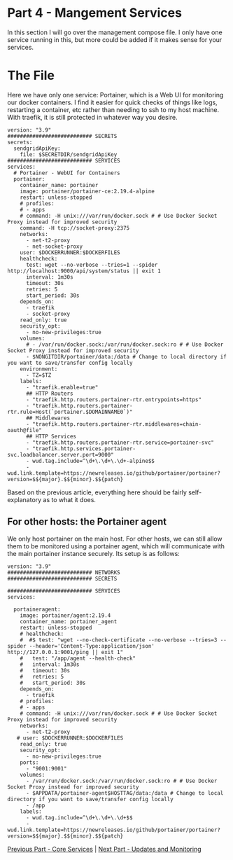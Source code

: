 # Part 4 - Mangement Services


In this section I will go over the management compose file. I only have one service running in this, but more could be added if it makes sense for your services.

# The File
Here we have only one service: Portainer, which is a Web UI for monitoring our docker containers. I find it easier for quick checks of things like logs, restarting a container, etc rather than needing to ssh to my host machine. With traefik, it is still protected in whatever way you desire.

```
version: "3.9"
########################### SECRETS
secrets:
  sendgridApiKey:
    file: $SECRETDIR/sendgridApiKey
########################### SERVICES
services:
  # Portainer - WebUI for Containers
  portainer:
    container_name: portainer
    image: portainer/portainer-ce:2.19.4-alpine
    restart: unless-stopped
    # profiles:
    # - apps
    # command: -H unix:///var/run/docker.sock # # Use Docker Socket Proxy instead for improved security
    command: -H tcp://socket-proxy:2375
    networks:
      - net-t2-proxy
      - net-socket-proxy
    user: $DOCKERRUNNER:$DOCKERFILES
    healthcheck:
      test: wget --no-verbose --tries=1 --spider http://localhost:9000/api/system/status || exit 1
      interval: 1m30s
      timeout: 30s
      retries: 5
      start_period: 30s
    depends_on:
      - traefik
      - socket-proxy
    read_only: true
    security_opt:
      - no-new-privileges:true
    volumes:
      # - /var/run/docker.sock:/var/run/docker.sock:ro # # Use Docker Socket Proxy instead for improved security
      - $NONGITDIR/portainer/data:/data # Change to local directory if you want to save/transfer config locally
    environment:
      - TZ=$TZ
    labels:
      - "traefik.enable=true"
      ## HTTP Routers
      - "traefik.http.routers.portainer-rtr.entrypoints=https"
      - "traefik.http.routers.portainer-rtr.rule=Host(`portainer.$DOMAINNAME0`)"
      ## Middlewares
      - "traefik.http.routers.portainer-rtr.middlewares=chain-oauth@file"
      ## HTTP Services
      - "traefik.http.routers.portainer-rtr.service=portainer-svc"
      - "traefik.http.services.portainer-svc.loadbalancer.server.port=9000"
      - wud.tag.include=^\d+\.\d+\.\d+-alpine$$
      - wud.link.template=https://newreleases.io/github/portainer/portainer?version=$${major}.$${minor}.$${patch}
```
Based on the previous article, everything here should be fairly self-explanatory as to what it does.


## For other hosts: the Portainer agent
We only host portainer on the main host. For other hosts, we can still allow them to be monitored using a portainer agent, which will communicate with the main portainer instance securely. Its setup is as follows:
```
version: "3.9"
########################### NETWORKS
########################### SECRETS

########################### SERVICES
services:

  portaineragent:
    image: portainer/agent:2.19.4
    container_name: portainer_agent
    restart: unless-stopped
    # healthcheck:
    #  #$ test: "wget --no-check-certificate --no-verbose --tries=3 --spider --header='Content-Type:application/json' http://127.0.0.1:9001/ping || exit 1"
    #   test: "/app/agent --health-check"
    #   interval: 1m30s
    #   timeout: 30s
    #   retries: 5
    #   start_period: 30s
    depends_on:
      - traefik
    # profiles:
    # - apps
    # command: -H unix:///var/run/docker.sock # # Use Docker Socket Proxy instead for improved security
    networks:
      - net-t2-proxy
   # user: $DOCKERRUNNER:$DOCKERFILES
    read_only: true
    security_opt:
      - no-new-privileges:true
    ports:
      - "9001:9001"
    volumes:
      - /var/run/docker.sock:/var/run/docker.sock:ro # # Use Docker Socket Proxy instead for improved security
      - $APPDATA/portainer-agent$HOSTTAG/data:/data # Change to local directory if you want to save/transfer config locally
      - /app
    labels:
      - wud.tag.include=^\d+\.\d+\.\d+$$
      - wud.link.template=https://newreleases.io/github/portainer/portainer?version=$${major}.$${minor}.$${patch}

```


[Previous Part - Core Services](./Part3-ComposeCore.md) | [Next Part - Updates and Monitoring](./Part5-UpdatesAndMonitoring.md)